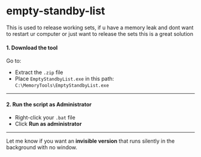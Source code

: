 # empty-standby-list
This is used to release working sets, if u have a memory leak and dont want to restart ur computer or just want to release the sets this is a great solution

#### 1. **Download the tool**
Go to:
- Extract the `.zip` file
- Place `EmptyStandbyList.exe` in this path:  
  `C:\MemoryTools\EmptyStandbyList.exe`

---
#### 2. **Run the script as Administrator**
- Right-click your `.bat` file
- Click **Run as administrator**

---

Let me know if you want an **invisible version** that runs silently in the background with no window.
